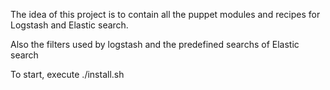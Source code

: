 The idea of this project is to contain all the puppet modules and recipes for Logstash and Elastic search.

Also the filters used by logstash and the predefined searchs of Elastic search

To start, execute ./install.sh
